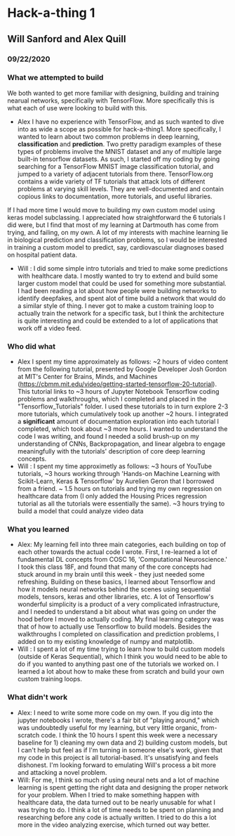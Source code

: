 # Hack-a-thing 1
## Will Sanford and Alex Quill
### 09/22/2020

### What we attempted to build
We both wanted to get more familiar with designing, building and training nearual networks, specifically with TensorFlow.
More specifically this is what each of use were looking to build with this. 
- Alex 
I have no experience with TensorFlow, and as such wanted to dive into as wide a scope as possible for hack-a-thing1. More specifically, I wanted to learn about two common problems in deep learning, **classification** and **prediction**. Two pretty paradigm examples of these types of problems involve the MNIST dataset and any of multiple large built-in tensorflow datasets. As such, I started off my coding by going searching for a TensorFlow MNIST image classification tutorial, and jumped to a variety of adjacent tutorials from there. TensorFlow.org contains a wide variety of TF tutorials that attack lots of different problems at varying skill levels. They are well-documented and contain copious links to documentation, more tutorials, and useful libraries. 

If I had more time I would move to building my own custom model using keras model subclassing. I appreciated how straightforward the 6 tutorials I did were, but I find that most of my learning at Dartmouth has come from trying, and failing, on my own. A lot of my interests with machine learning lie in biological prediction and classification problems, so I would be interested in training a custom model to predict, say, cardiovascular diagnoses based on hospital patient data. 
- Will : I did some simple intro tutorials and tried to make some predictions with healthcare data. I mostly wanted to try to extend and build some larger custom model
that could be used for something more substantial. I had been reading a lot about how people were building networks to identify deepfakes, and spent alot of time 
build a network that would do a similar style of thing. I never got to make a custom training loop to actually train the network for a specific task, but I think the architecture 
is quite interesting and could be extended to a lot of applications that work off a video feed.
### Who did what
- Alex I spent my time approximately as follows: ~2 hours of video content from the following tutorial, presented by Google Developer Josh Gordon at MIT's Center for Brains, Minds, and Machines (https://cbmm.mit.edu/video/getting-started-tensorflow-20-tutorial). This tutorial links to ~3 hours of Jupyter Notebook Tensorflow coding problems and walkthroughs, which I completed and placed in the "Tensorflow_Tutorials" folder. I used these tutorials to in turn explore 2-3 more tutorials, which cumulatively took up another ~2 hours. I integrated a **significant** amount of documentation exploration into each tutorial I completed, which took about ~3 more hours. I wanted to understand the code I was writing, and found I needed a solid brush-up on my understanding of CNNs, Backpropagation, and linear algebra to engage meaningfully with the tutorials' description of core deep learning concepts. 
- Will : I spent my time approximetly as follows: ~3 hours of YouTube tutorials, ~3 hours working through 'Hands-on Machine Learning with Scikit-Learn, Keras & Tensorflow' by Aurelien Geron that I borrowed from a friend.
~ 1.5 hours on tutorials and trying my own regression on healthcare data from (I only added the Housing Prices regression tutorial as all the tutorials were essentially the same). ~3 hours trying to build a model that could 
analyze video data

### What you learned 
- Alex: My learning fell into three main categories, each building on top of each other towards the actual code I wrote. First, I re-learned a lot of fundamental DL concepts from COSC 16, 'Computational Neuroscience.' I took this class 18F, and found that many of the core concepts had stuck around in my brain until this week - they just needed some refreshing. Building on these basics, I learned about Tensorflow and how it models neural networks behind the scenes using sequential models, tensors, keras and other libraries, etc. A lot of Tensorflow's wonderful simplicity is a product of a very complicated infrastructure, and I needed to understand a bit about what was going on under the hood before I moved to actually coding. My final learning category was that of how to actually use Tensorflow to build models. Besides the walkthroughs I completed on classification and prediction problems, I added on to my existing knowledge of numpy and matplotlib. 
- Will : I spent a lot of my time trying to learn how to build custom models (outside of Keras Sequential), which I think you 
would need to be able to do if you wanted to anything past one of the tutorials we worked on. I learned a lot about how to make these
from scratch and build your own custom training loops.

### What didn't work
- Alex: I need to write some more code on my own. If you dig into the jupyter notebooks I wrote, there's a fair bit of "playing around," which was undoubtedly useful for my learning, but very little organic, from-scratch code. I think the 10 hours I spent this week were a necessary baseline for 1) cleaning my own data and 2) building custom models, but I can't help but feel as if I'm turning in someone else's work, given that my code in this project is all tutorial-based. It's unsatisfying and feels dishonest. I'm looking forward to emulating Will's process a bit more and attacking a novel problem. 
- Will: For me, I think so much of using neural nets and a lot of machine learning is spent getting the right data and designing 
the proper network for your problem. When I tried to make something happen with healthcare data, the data turned out to be
nearly unusable for what I was trying to do. I think a lot of time needs to be spent on planning and researching before any code is actually 
written. I tried to do this a lot more in the video analyzing exercise, which turned out way better.
